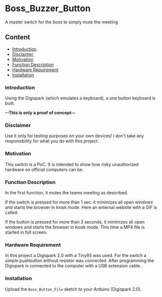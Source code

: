 # Boss_Buzzer_Button
A master switch for the boss to simply mute the meeting

## Content

  - [Introduction](#introduction)
  - [Disclaimer](#disclaimer)
  - [Motivation](#motivation)
  - [Function Description](#function-description)
  - [Hardware Requirement](#hardware-requirement)
  - [Installation](#installation)

### Introduction
Using the Digispark (which emulates a keyboard), a one button keyboard is built. 

**--This is only a proof of concept--**

### Disclaimer
Use it only for testing purposes on your own devices!
I don't take any responsibility for what you do with this project.

### Motivation
This switch is a PoC. It is intended to show how risky unauthorized hardware on official computers can be.


### Function Description
In the first function, it mutes the teams meeting as described.

If the switch is pressed for more than 1 sec. it minimizes all open windows and starts the browser in kiosk mode. Here an external website with a GIF is called.

If the button is pressed for more than 3 seconds, it minimizes all open windows and starts the browser in kiosk mode. This time a MP4 file is started in full screen. 


### Hardware Requirement
In this project a Digispark 2.0 with a Tiny85 was used.
For the switch a simple pushbutton without resistor was connected. After programming the Digispark is connected to the computer with a USB extension cable. 

### Installation
Upload the `Boss_Button_File` sketch to your Arduino (Digispark 2.0).

